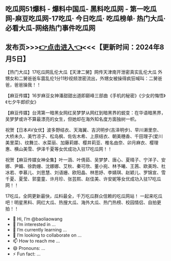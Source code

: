 吃瓜网51爆料 - 爆料中国瓜- 黑料吃瓜网 - 第一吃瓜网-麻豆吃瓜网-17吃瓜· 今日吃瓜· 吃瓜榜单· 热门大瓜· 必看大瓜-网络热门事件吃瓜网
------------------------
发布页>>><a href="https://baoliaowang.github.io/heiliaowang.github.io/">👉点击进入👈</a><<<【更新时间：2024年8月5日】
------------------------
【热门大瓜】17吃瓜网乱伦大瓜【天津二舅】网传天津南开泄密真实乱伦大瓜 外甥女和二舅爸爸车震乱伦1分11秒视频泄密流出，外甥女被操得疯狂喊叫：二舅爸爸，爸爸操我！！

【麻豆传媒】16岁麻豆女神潘甜甜出道即巅峰三部曲《手机的秘密》《少女的悔悟》《七夕牛郎织女》

【麻豆传媒】台湾第一暗黑女网红吴梦梦从网红到暗黑界的蜕变：在华语暗黑界，吴梦梦或许不算最漂亮的女生，但她却在海外知名度方面独树一帜。

祝贺【日本AV女优】波多野结衣、天海翼、吉沢明步(吉泽明步)、早川濑里奈、大桥未久、美竹凉子、松岛枫、佐佐木希、上原结衣、朝美穗香、千田理子(爱川美里菜)、纹舞兰、水菜丽、加藤莉娜、樱井莉亚、椎名由奈、卯月麻衣、樱理惠、横山美雪、伊泽千夏等女优成功入驻17吃瓜网！！

祝贺【麻豆传媒女神全集】叶一涵、叶倩茹、吴梦梦、唐心、夏晴子、宁洋子、安娜、尹媚、徐韵姗、沈娜娜、艾秋、秦可欣、董小宛、林予曦、王茜、欧美玲、杜冰若、李慕儿、刘思慧、刘语姗、欧阳晶、林思妤、李婧琪、赵颖儿、罗锦宣、雪千夏、夏莹、郭童童、许月珍、张芸熙、赵佳美、许安妮等女优成功入驻17吃瓜网！！

17吃瓜，全网更新最快，瓜料最全，千万吃瓜群众信赖的吃瓜网站！ 一起来吃瓜吧！明星黑料、网红大瓜、热搜大瓜、海外大瓜、热门热榜、校园情侣、自拍更拍！！

- 👋 Hi, I’m @baoliaowang
- 👀 I’m interested in ...
- 🌱 I’m currently learning ...
- 💞️ I’m looking to collaborate on ...
- 📫 How to reach me ...
- 😄 Pronouns: ...
- ⚡ Fun fact: ...

<!---
baoliaowang/baoliaowang is a ✨ special ✨ repository because its `README.md` (this file) appears on your GitHub profile.
You can click the Preview link to take a look at your changes.
--->
